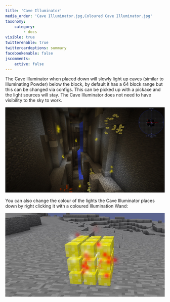 ```yaml
---
title: 'Cave Illuminator'
media_order: 'Cave Illuminator.jpg,Coloured Cave Illuminator.jpg'
taxonomy:
    category:
        - docs
visible: true
twitterenable: true
twittercardoptions: summary
facebookenable: false
jscomments:
    active: false
---
```


The Cave Illuminator when placed down will slowly light up caves (similar to Illuminating Powder) below the block, by default it has a 64 block range but this can be changed via configs. This can be picked up with a pickaxe and the light sources will stay.  The Cave Illuminator does not need to have visibility to the sky to work.

![](Cave%20Illuminator.jpg)
  
You can also change the colour of the lights the Cave Illuminator places down by right clicking it with a coloured Illumination Wand:

![](Coloured%20Cave%20Illuminator.jpg)